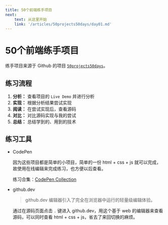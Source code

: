 ```yaml
---
title: 50个前端练手项目
next:
    text: 从这里开始
    link: '/articles/50projects50days/day01.md'
---
```


# 50个前端练手项目

练手项目来源于 Github 的项目 [`50projects50days`](https://github.com/bradtraversy/50projects50days)。

## 练习流程

1. **分析：** 查看项目的 `Live Demo` 并进行分析
2. **实现：** 根据分析结果尝试实现
3. **阅读：** 在尝试实现后，查看源码
4. **对比：** 对比源码实现与我的尝试
5. **总结：** 总结学到的、用到的技术

## 练习工具

- CodePen

    因为这些项目都是简单的小项目，简单的一份 html + css + js 就可以完成，故使用在线编辑来完成练习，也方便以后查看。

    练习合集：[CodePen Collection](https://codepen.io/collection/OLBMjP)

- github.dev
    
    > github.dev 编辑器引入了完全在浏览器中运行的轻量级编辑体验。

    通过在源码页面点击 `.` 键进入 github.dev，用这个基于 web 的编辑器来查看源码，可以同时查看 html + css + js，省去了来回切换的麻烦。
